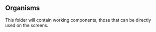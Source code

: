 ## Organisms
This folder will contain working components, those that can be directly used on the screens.